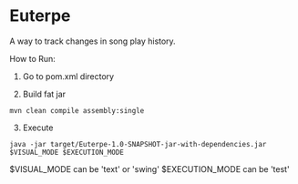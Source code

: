 # Euterpe
A way to track changes in song play history.

How to Run:

1) Go to pom.xml directory

2) Build fat jar

```
mvn clean compile assembly:single
```

3) Execute
```
java -jar target/Euterpe-1.0-SNAPSHOT-jar-with-dependencies.jar $VISUAL_MODE $EXECUTION_MODE
```

$VISUAL_MODE can be 'text' or 'swing'
$EXECUTION_MODE can be 'test'